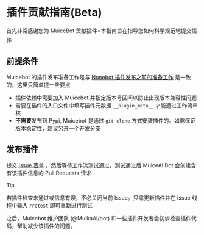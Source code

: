 # 插件贡献指南(Beta)

首先非常感谢您为 MuiceBot 贡献插件⭐本指南旨在指导您如何科学规范地提交插件

## 前提条件

Muicebot 的插件发布准备工作是与 [Nonebot 插件发布之前的准备工作](https://nonebot.dev/docs/developer/plugin-publishing) 是一致的，这里只简单提一些要点

- 插件依赖中需要加入 Muicebot 并指定版本号区间以防止出现版本兼容性问题
- 需要在插件的入口文件中填写插件元数据 `__plugin_meta__` 才能通过工作流审核
- **不需要**发布到 Pypi, Muicebot 是通过 `git clone` 方式安装插件的。如需保证版本稳定性，建议另开一个开发分支

## 发布插件

提交 [Issue 表单](https://github.com/MuikaAI/Muicebot-Plugins-Index/issues) ，然后等待工作流测试通过，测试通过后 MuiceAI Bot 会创建含有该插件信息的 Pull Requests 请求

> [!TIP]
>
> 若插件检查未通过或信息有误，不必关闭当前 Issue。只需更新插件并在 issue 线程中输入 `/retest` 即可重新进行测试

之后，Muicebot 维护团队 (@MuikaAI/bot) 和一些插件开发者会初步检查插件代码，帮助减少该插件的问题。